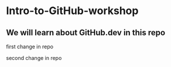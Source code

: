 # Intro-to-GitHub-workshop
## We will learn about GitHub.dev in this repo

first change in repo

second change in repo